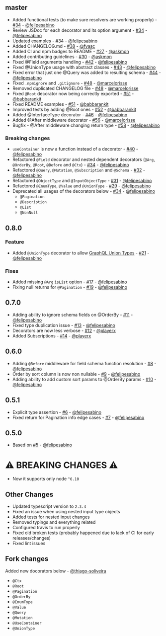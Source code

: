## master

- Added functional tests (to make sure resolvers are working properly) - [#34](https://github.com/indigotech/graphql-schema-decorator/pull/34) - [@felipesabino](https://github.com/felipesabino)
- Review JSDoc for each decorator and its option argument - [#34](https://github.com/indigotech/graphql-schema-decorator/pull/34) - [@felipesabino](https://github.com/felipesabino)
- Updated examples - [#34](https://github.com/indigotech/graphql-schema-decorator/pull/34) - [@felipesabino](https://github.com/felipesabino)
- Added CHANGELOG.md - [#38](https://github.com/indigotech/graphql-schema-decorator/pull/38) - [@fvasc](https://github.com/fvasc)
- Added CI and npm badges to README - [#27](https://github.com/indigotech/graphql-schema-decorator/pull/27) - [@askmon](https://github.com/askmon)
- Added contributing guidelines - [#30](https://github.com/indigotech/graphql-schema-decorator/pull/30) - [@askmon](https://github.com/askmon)
- Fixed @Field arguments handling - [#42](https://github.com/indigotech/graphql-schema-decorator/pull/42) - [@felipesabino](https://github.com/felipesabino)
- Fixed @UnionType usage with abstract classes - [#43](https://github.com/indigotech/graphql-schema-decorator/pull/43) - [@felipesabino](https://github.com/felipesabino)
- Fixed error that just one @Query was added to resulting schema - [#44](https://github.com/indigotech/graphql-schema-decorator/pull/44) - [@felipesabino](https://github.com/felipesabino)
- Fixed `.npmignore` and `.gitignore` - [#48](https://github.com/indigotech/graphql-schema-decorator/pull/48) - [@marcelorisse](https://github.com/marcelorisse)
- Removed duplicated CHANGELOG file - [#48](https://github.com/indigotech/graphql-schema-decorator/pull/48) - [@marcelorisse](https://github.com/marcelorisse)
- Fixed `@Root` decorator now being correctly exported - [#51](https://github.com/indigotech/graphql-schema-decorator/pull/51) - [@babbarankit](https://github.com/babbarankit)
- Fixed README examples - [#51](https://github.com/indigotech/graphql-schema-decorator/pull/51) - [@babbarankit](https://github.com/babbarankit)
- Improved tests by adding @Root ones - [#52](https://github.com/indigotech/graphql-schema-decorator/pull/52) - [@babbarankit](https://github.com/babbarankit)
- Added @InterfaceType decorator - [#46](https://github.com/indigotech/graphql-schema-decorator/pull/46) - [@felipesabino](https://github.com/felipesabino)
- Added @After middleware decorator - [#56](https://github.com/indigotech/graphql-schema-decorator/pull/56) - [@marcelorisse](https://github.com/marcelorisse)
- Bugfix - @After middleware changing return type - [#58](https://github.com/indigotech/graphql-schema-decorator/pull/58) - [@felipesabino](https://github.com/felipesabino)

### Breaking changes

- `useContainer` is now a function instead of a decorator - [#40](https://github.com/indigotech/graphql-schema-decorator/pull/40) - [@felipesabino](https://github.com/felipesabino)
- Refactored `@Field` decorator and nested dependent decorators (`@Arg`, `@OrderBy`, `@Root`, `@Before` and `@Ctx`) - [#34](https://github.com/indigotech/graphql-schema-decorator/pull/34) - [@felipesabino](https://github.com/felipesabino)
- Refactored `@Query`, `@Mutation`, `@Subscription` and `@Schema` - [#32](https://github.com/indigotech/graphql-schema-decorator/pull/32) - [@felipesabino](https://github.com/felipesabino)
- Refactored `@ObjectType` and `@InputObjectType` - [#31](https://github.com/indigotech/graphql-schema-decorator/pull/31) - [@felipesabino](https://github.com/felipesabino)
- Refactored `@EnumType`, `@Value` and `@UnionType` - [#29](https://github.com/indigotech/graphql-schema-decorator/pull/29) - [@felipesabino](https://github.com/felipesabino)
- Deprecated all usages of the decorators below - [#34](https://github.com/indigotech/graphql-schema-decorator/pull/34) - [@felipesabino](https://github.com/felipesabino)
  - `@Pagination`
  - `@Description`
  - `@List`
  - `@NonNull`

## 0.8.0

### Feature

- Added `@UnionType` decorator to allow [GraphQL Union Types](http://graphql.org/learn/schema/#union-types) - [#21](https://github.com/indigotech/graphql-schema-decorator/pull/21) - [@felipesabino](https://github.com/felipesabino)

### Fixes

- Added missing `@Arg` `isList` option - [#17](https://github.com/indigotech/graphql-schema-decorator/pull/17) - [@felipesabino](https://github.com/felipesabino)
- Fixing null returns for `@Pagination` - [#19](https://github.com/indigotech/graphql-schema-decorator/pull/19) - [@felipesabino](https://github.com/felipesabino)

## 0.7.0

- Adding ability to ignore schema fields on @OrderBy - [#11](https://github.com/indigotech/graphql-schema-decorator/pull/11) - [@felipesabino](https://github.com/felipesabino)
- Fixed type duplication issue - [#13](https://github.com/indigotech/graphql-schema-decorator/pull/13) - [@felipesabino](https://github.com/felipesabino)
- Decorators are now less verbose - [#12](https://github.com/indigotech/graphql-schema-decorator/pull/12) - [@playerx](https://github.com/playerx)
- Added Subscriptions - [#14](https://github.com/indigotech/graphql-schema-decorator/pull/14) - [@playerx ](https://github.com/playerx )

## 0.6.0

- Adding `@Before` middleware for field schema function resolution - [#8](https://github.com/indigotech/graphql-schema-decorator/pull/8) - [@felipesabino](https://github.com/felipesabino)
- Order by sort column is now non nullable - [#9](https://github.com/indigotech/graphql-schema-decorator/pull/9) - [@felipesabino](https://github.com/felipesabino)
- Adding ability to add custom sort params to @OrderBy params - [#10](https://github.com/indigotech/graphql-schema-decorator/pull/10) - [@felipesabino](https://github.com/felipesabino)

## 0.5.1

- Explicit type assertion - [#6](https://github.com/indigotech/graphql-schema-decorator/pull/6) - [@felipesabino](https://github.com/felipesabino)
- Fixed return for Pagination info edge cases - [#7](https://github.com/indigotech/graphql-schema-decorator/pull/7) - [@felipesabino](https://github.com/felipesabino)

## 0.5.0

- Based on [#5](https://github.com/indigotech/graphql-schema-decorator/pull/5) - [@felipesabino](https://github.com/felipesabino)

# ⚠️  BREAKING CHANGES ⚠️ 

- Now it supports only node `^6.10`

## Other Changes

- Updated typescript version to `2.3.4`
- Fixed an issue when using nested input type objects 
- Added tests for nested input changes
- Removed typings and everything related
- Configured travis to run properly
- Fixed old broken tests (probably happened due to lack of CI for early releases/changes)
- Fixed lint issues

## Fork changes

Added new docorators below - [@thiago-soliveira](https://github.com/thiago-soliveira)
- `@Ctx`
- `@Root`
- `@Pagination`
- `@OrderBy`
- `@EnumType`
- `@Value`
- `@Query`
- `@Mutation`
- `@UseContainer`
- `@UnionType` 
